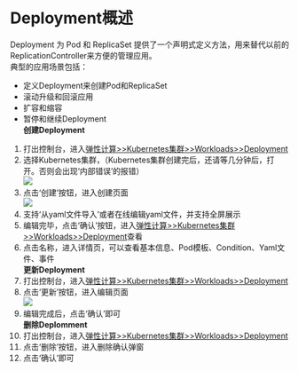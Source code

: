 # Deployment概述
Deployment 为 Pod 和 ReplicaSet 提供了一个声明式定义方法，用来替代以前的ReplicationController来方便的管理应用。  
典型的应用场景包括：  
- 定义Deployment来创建Pod和ReplicaSet  
- 滚动升级和回滚应用  
- 扩容和缩容  
- 暂停和继续Deployment    
**创建Deployment**  
1. 打出控制台，进入[弹性计算>>Kubernetes集群>>Workloads>>Deployment](https://cns-console.jdcloud.com/host/kubernetesdeployment/list)  
2. 选择Kubernetes集群，（Kubernetes集群创建完后，还请等几分钟后，打开。否则会出现‘内部错误’的报错）  
![](https://github.com/jdcloudcom/cn/blob/edit/image/Elastic-Compute/JCS-for-Kubernetes/Deployment选择集群.png)  
3. 点击‘创建’按钮，进入创建页面  
![](https://github.com/jdcloudcom/cn/blob/edit/image/Elastic-Compute/JCS-for-Kubernetes/创建Deployment.png)    
4. 支持‘从yaml文件导入’或者在线编辑yaml文件，并支持全屏展示  
5. 编辑完毕，点击‘确认’按钮，进入[弹性计算>>Kubernetes集群>>Workloads>>Deployment](https://cns-console.jdcloud.com/host/kubernetesdeployment/list)查看  
6. 点击名称，进入详情页，可以查看基本信息、Pod模板、Condition、Yaml文件、事件  
**更新Deployment**   
1. 打出控制台，进入[弹性计算>>Kubernetes集群>>Workloads>>Deployment](https://cns-console.jdcloud.com/host/kubernetesdeployment/list)  
2. 点击‘更新’按钮，进入编辑页面  
![](https://github.com/jdcloudcom/cn/blob/edit/image/Elastic-Compute/JCS-for-Kubernetes/更新Deployment.png)  
3. 编辑完成后，点击‘确认’即可  
**删除Deplomment**    
1. 打出控制台，进入[弹性计算>>Kubernetes集群>>Workloads>>Deployment](https://cns-console.jdcloud.com/host/kubernetesdeployment/list)  
2. 点击‘删除’按钮，进入删除确认弹窗  
3. 点击‘确认’即可  
